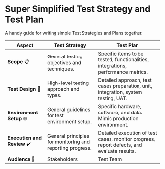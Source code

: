 # Super Simplified Test Strategy and Test Plan
A handy guide for writing simple Test Strategies and Plans together.

| **Aspect**               | **Test Strategy**                                                            | **Test Plan**                                                                                                     |
| ------------------------ | ----------------------------------------------------------------------------- | ----------------------------------------------------------------------------------------------------------------- |
| **Scope** 📋             | General testing objectives and techniques.                                   | Specific items to be tested, functionalities, integrations, performance metrics.                                  |
| **Test Design** 📐       | High-level testing approach and types.                                        | Detailed approach, test cases preparation, unit, integration, system testing, UAT.                                |
| **Environment Setup** 🌐 | General guidelines for test environment setup.                                | Specific hardware, software, and data. Mimic production environment.                                              |
| **Execution and Review** ✔️ | General principles for monitoring and reporting progress.                     | Detailed execution of test cases, monitor progress, report defects, and evaluate results.                         |
| **Audience** 👥          | Stakeholders                                                                  | Test Team                                                                                                          |

